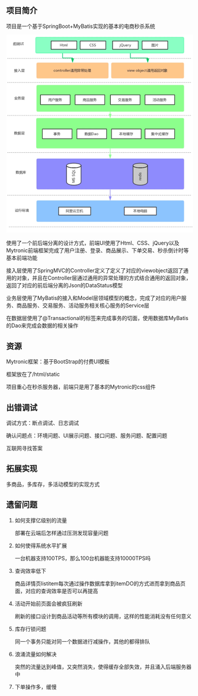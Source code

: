 ## 项目简介

项目是一个基于SpringBoot+MyBatis实现的基本的电商秒杀系统

![1](img/1.png)

使用了一个前后端分离的设计方式，前端UI使用了Html、CSS、jQuery以及Mytronic前端框架完成了用户注册、登录、商品展示、下单交易、秒杀倒计时等基本前端功能

接入层使用了SpringMVC的Controller定义了定义了对应的viewobject返回了通用的对象，并且在Controller层通过通用的异常处理的方式结合通用的返回对象，返回了对应的前后端分离的Json的DataStatus模型

业务层使用了MyBatis的接入和Model层领域模型的概念，完成了对应的用户服务、商品服务、交易服务、活动服务相关核心服务的Service层

在数据层使用了@Transactional的标签来完成事务的切面，使用数据库MyBatis的Dao来完成会数据的相关操作

## 资源

Mytronic框架：基于BootStrap的付费UI模板

框架放在了/html/static

项目重心在秒杀服务器，前端只是用了基本的Mytronic的css组件

## 出错调试

调试方式：断点调试、日志调试

确认问题点：环境问题、UI展示问题、接口问题、服务问题、配置问题

互联网寻找答案

## 拓展实现

多商品，多库存，多活动模型的实现方式

## 遗留问题

1. 如何支撑亿级别的流量

   部署在云端后怎样通过压测发现容量问题

2. 如何使得系统水平扩展

   一台机器支持100TPS，那么100台机器能支持10000TPS吗

3. 查询效率低下

   商品详情页listitem每次通过操作数据库拿到itemDO的方式进而拿到商品页面，对应的查询效率是否可以再提高

4. 活动开始前页面会被疯狂刷新

   刷新的接口设计到商品活动等所有模块的调用，这样的性能消耗没有任何意义

5. 库存行锁问题

   同一个事务只能对同一个数据进行减操作，其他的都得排队

6. 浪涌流量如何解决

   突然的流量达到峰值，又突然消失，使得缓存全部失效，并且涌入后端服务器中

7. 下单操作多，缓慢

